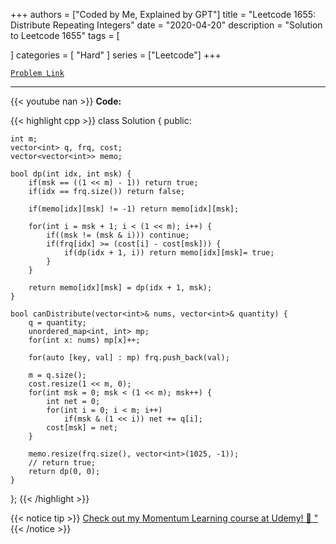 
+++
authors = ["Coded by Me, Explained by GPT"]
title = "Leetcode 1655: Distribute Repeating Integers"
date = "2020-04-20"
description = "Solution to Leetcode 1655"
tags = [
    
]
categories = [
    "Hard"
]
series = ["Leetcode"]
+++



[`Problem Link`](https://leetcode.com/problems/distribute-repeating-integers/description/)

---
{{< youtube nan >}}
**Code:**

{{< highlight cpp >}}
class Solution {
public:
    
    int m;
    vector<int> q, frq, cost;
    vector<vector<int>> memo;    

    bool dp(int idx, int msk) {
        if(msk == ((1 << m) - 1)) return true;
        if(idx == frq.size()) return false;

        if(memo[idx][msk] != -1) return memo[idx][msk];
        
        for(int i = msk + 1; i < (1 << m); i++) {
            if((msk != (msk & i))) continue;
            if(frq[idx] >= (cost[i] - cost[msk])) {
                if(dp(idx + 1, i)) return memo[idx][msk]= true;
            }
        }

        return memo[idx][msk] = dp(idx + 1, msk);
    }

    bool canDistribute(vector<int>& nums, vector<int>& quantity) {
        q = quantity;
        unordered_map<int, int> mp;
        for(int x: nums) mp[x]++;

        for(auto [key, val] : mp) frq.push_back(val);        
        
        m = q.size();
        cost.resize(1 << m, 0);
        for(int msk = 0; msk < (1 << m); msk++) {
            int net = 0;
            for(int i = 0; i < m; i++)
                if(msk & (1 << i)) net += q[i];
            cost[msk] = net;
        }
        
        memo.resize(frq.size(), vector<int>(1025, -1));
        // return true;
        return dp(0, 0);
    }
};
{{< /highlight >}}



{{< notice tip >}}
[Check out my Momentum Learning course at Udemy! 🚀 "](https://www.udemy.com/course/blind-75-the-data-structures-and-algorithms-essentials/)
{{< /notice >}}

